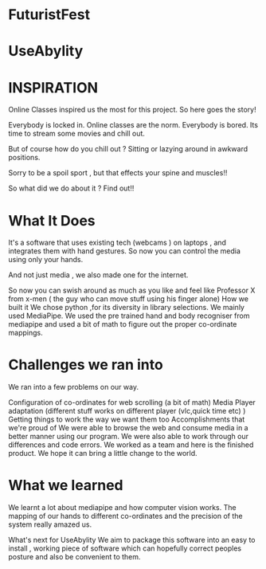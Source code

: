 # FuturistFest
# UseAbylity
# INSPIRATION
Online Classes inspired us the most for this project. So here goes the story!

Everybody is locked in. Online classes are the norm. Everybody is bored. Its time to stream some movies and chill out.

But of course how do you chill out ? Sitting or lazying around in awkward positions.

Sorry to be a spoil sport , but that effects your spine and muscles!!

So what did we do about it ? Find out!!
# What It Does
It's a software that uses existing tech (webcams ) on laptops , and integrates them with hand gestures. So now you can control the media using only your hands.

And not just media , we also made one for the internet.

So now you can swish around as much as you like and feel like Professor X from x-men ( the guy who can move stuff using his finger alone)
How we built it
We chose python ,for its diversity in library selections. We mainly used MediaPipe. We used the pre trained hand and body recogniser from mediapipe and used a bit of math to figure out the proper co-ordinate mappings.

# Challenges we ran into
We ran into a few problems on our way.

Configuration of co-ordinates for web scrolling (a bit of math)
Media Player adaptation (different stuff works on different player (vlc,quick time etc) )
Getting things to work the way we want them too
Accomplishments that we're proud of
We were able to browse the web and consume media in a better manner using our program. We were also able to work through our differences and code errors. We worked as a team and here is the finished product. We hope it can bring a little change to the world.

# What we learned
We learnt a lot about mediapipe and how computer vision works. The mapping of our hands to different co-ordinates and the precision of the system really amazed us.

What's next for UseAbylity
We aim to package this software into an easy to install , working piece of software which can hopefully correct peoples posture and also be convenient to them.

